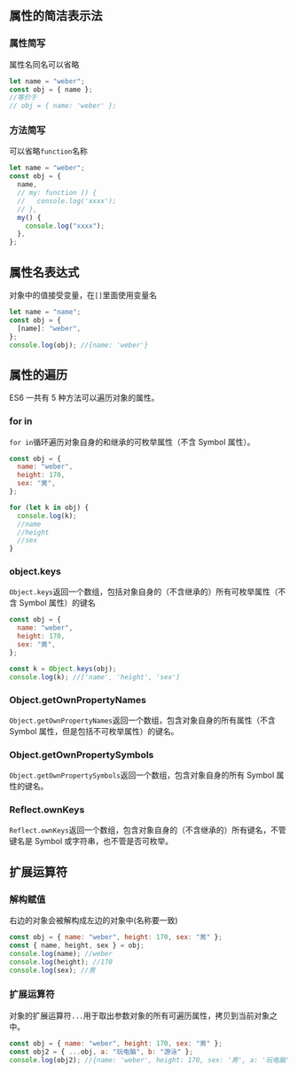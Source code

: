 ## 属性的简洁表示法

### 属性简写

属性名同名可以省略

```js
let name = "weber";
const obj = { name };
//等价于
// obj = { name: 'weber' };
```

### 方法简写

可以省略`function`名称

```js
let name = "weber";
const obj = {
  name,
  // my: function () {
  //   console.log('xxxx');
  // },
  my() {
    console.log("xxxx");
  },
};
```

## 属性名表达式

对象中的值接受变量，在`[]`里面使用变量名

```js
let name = "name";
const obj = {
  [name]: "weber",
};
console.log(obj); //{name: 'weber'}
```

## 属性的遍历

ES6 一共有 5 种方法可以遍历对象的属性。

### for in

`for in`循环遍历对象自身的和继承的可枚举属性（不含 Symbol 属性）。

```js
const obj = {
  name: "weber",
  height: 170,
  sex: "男",
};

for (let k in obj) {
  console.log(k);
  //name
  //height
  //sex
}
```

### object.keys

`Object.keys`返回一个数组，包括对象自身的（不含继承的）所有可枚举属性（不含 Symbol 属性）的键名

```js
const obj = {
  name: "weber",
  height: 170,
  sex: "男",
};

const k = Object.keys(obj);
console.log(k); //['name', 'height', 'sex']
```

### Object.getOwnPropertyNames

`Object.getOwnPropertyNames`返回一个数组，包含对象自身的所有属性（不含 Symbol 属性，但是包括不可枚举属性）的键名。

### Object.getOwnPropertySymbols

`Object.getOwnPropertySymbols`返回一个数组，包含对象自身的所有 Symbol 属性的键名。

### Reflect.ownKeys

`Reflect.ownKeys`返回一个数组，包含对象自身的（不含继承的）所有键名，不管键名是 Symbol 或字符串，也不管是否可枚举。

## 扩展运算符

### 解构赋值

右边的对象会被解构成左边的对象中(名称要一致)

```js
const obj = { name: "weber", height: 170, sex: "男" };
const { name, height, sex } = obj;
console.log(name); //weber
console.log(height); //170
console.log(sex); //男
```

### 扩展运算符

对象的扩展运算符`...`用于取出参数对象的所有可遍历属性，拷贝到当前对象之中。

```js
const obj = { name: "weber", height: 170, sex: "男" };
const obj2 = { ...obj, a: "玩电脑", b: "游泳" };
console.log(obj2); //{name: 'weber', height: 170, sex: '男', a: '玩电脑', b: '游泳'}
```
